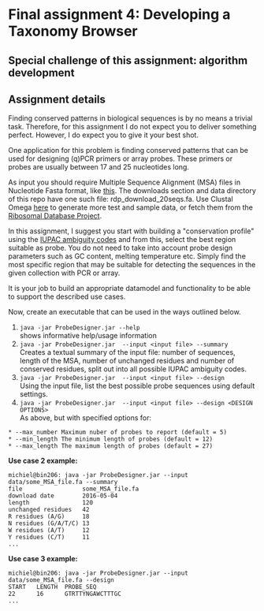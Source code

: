 # Final assignment 4: Developing a Taxonomy Browser #

## Special challenge of this assignment: algorithm development ##

## Assignment details ##
Finding conserved patterns in biological sequences is by no means a trivial task. Therefore, for this assignment I do not expect you to deliver something perfect. However, I do expect you to give it your best shot.

One application for this problem is finding conserved patterns that can be used for designing (q)PCR primers or array probes. These primers or probes are usually between 17 and 25 nucleotides long.  

As input you should require Multiple Sequence Alignment (MSA) files in Nucleotide Fasta format, like [this](http://emboss.sourceforge.net/docs/themes/alnformats/align.fasta). The downloads section and data directory of this repo have one such file: rdp_download_20seqs.fa. Use Clustal Omega [here](http://www.ebi.ac.uk/Tools/msa/clustalo/) to generate more test and sample data, or fetch them from the [Ribosomal Database Project](http://rdp.cme.msu.edu/).

In this assignment, I suggest you start with building a \"conservation profile\" using the [IUPAC ambiguity codes](http://droog.gs.washington.edu/parc/images/iupac.html) and from this, select the best region suitable as probe. You do not need to take into account probe design parameters such as GC content, melting temperature etc.  Simply find the most specific region that may be suitable for detecting the sequences in the given collection with PCR or array.  

 
It is your job to build an appropriate datamodel and functionality to be able to support the described use cases.

Now, create an executable that can be used in the ways outlined below.   

  1. ```java -jar ProbeDesigner.jar --help```  
    shows informative help/usage information
  2. ```java -jar ProbeDesigner.jar  --input <input file> --summary```  
   Creates a textual summary of the input file: number of sequences, length of the MSA, number of unchanged residues and number of conserved residues, split out into all possible IUPAC ambiguity codes.  
  3. ```java -jar ProbeDesigner.jar  --input <input file> --design```  
   Using the input file, list the best possible probe sequences using default settings.  
  4. ```java -jar ProbeDesigner.jar  --input <input file> --design <DESIGN OPTIONS>```  
   As above, but with specified options for:  

    * --max_number Maximum nuber of probes to report (default = 5)  
    * --min_length The minimum length of probes (default = 12) 
    * --max_length The maximum length of probes (default = 27)  


**Use case 2 example:**  

```
michiel@bin206: java -jar ProbeDesigner.jar --input data/some_MSA_file.fa --summary  
file                 some_MSA_file.fa  
download date        2016-05-04  
length               120
unchanged residues   42
R residues (A/G)     18
N residues (G/A/T/C) 13
W residues (A/T)     12
Y residues (C/T)     11
...
```

**Use case 3 example:**  

```
michiel@bin206: java -jar ProbeDesigner.jar --input data/some_MSA_file.fa --design  
START   LENGTH  PROBE_SEQ  
22      16      GTRTTYNGAWCTTTGC
...
```

